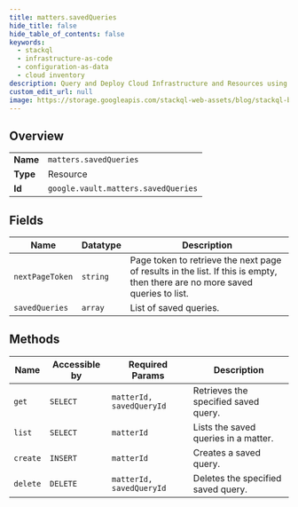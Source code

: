 ```yaml
---
title: matters.savedQueries
hide_title: false
hide_table_of_contents: false
keywords:
  - stackql
  - infrastructure-as-code
  - configuration-as-data
  - cloud inventory
description: Query and Deploy Cloud Infrastructure and Resources using SQL
custom_edit_url: null
image: https://storage.googleapis.com/stackql-web-assets/blog/stackql-blog-post-featured-image.png
---
```

  
    

## Overview
<table><tbody>
<tr><td><b>Name</b></td><td><code>matters.savedQueries</code></td></tr>
<tr><td><b>Type</b></td><td>Resource</td></tr>
<tr><td><b>Id</b></td><td><code>google.vault.matters.savedQueries</code></td></tr>
</tbody></table>

## Fields
| Name | Datatype | Description |
| ---- | -------- | ----------- |
| `nextPageToken` | `string` | Page token to retrieve the next page of results in the list. If this is empty, then there are no more saved queries to list. |
| `savedQueries` | `array` | List of saved queries. |
## Methods
| Name | Accessible by | Required Params | Description |
| ---- | ------------- | --------------- | ----------- |
| `get` | `SELECT` | `matterId, savedQueryId` | Retrieves the specified saved query. |
| `list` | `SELECT` | `matterId` | Lists the saved queries in a matter. |
| `create` | `INSERT` | `matterId` | Creates a saved query. |
| `delete` | `DELETE` | `matterId, savedQueryId` | Deletes the specified saved query. |

